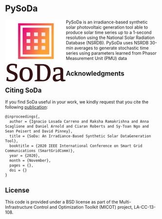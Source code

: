 # PySoDa

<img src="https://github.com/Ignacio-Losada/SoDa/blob/master/sodalogo.png" align="left" width="200" alt="SoDa logo">

PySoDa is an irradiance-based synthetic solar photovoltaic generation tool able to produce solar time series up to a 1-second resolution using the National Solar Radiation Database (NSRDB). PySoDa uses NSRDB 30-min averages to generate stochastic time series using parameters learned from Phasor Measurement Unit (PMU) data




## Acknowledgments


## Citing SoDa

If you find SoDa useful in your work, we kindly request that you cite the following [publication]():
```
@inproceedings{,
  author = {Ignacio Losada Carreno and Raksha Ramakrishna and Anna Scaglione and Daniel Arnold and Ciaran Roberts and Sy-Toan Ngo and Sean Peisert and David Pinney},
  title = {SoDa: An Irradiance-Based Synthetic Solar DataGeneration Tool},
  booktitle = {2020 IEEE International Conference on Smart Grid Communications (SmartGridComm)},
  year = {2020},
  month = {November},
  pages = {},
  doi = {}
}
```


## License

This code is provided under a BSD license as part of the Multi-Infrastructure Control and Optimization Toolkit (MICOT) project, LA-CC-13-108.
